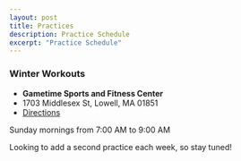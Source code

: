 ```yaml
---
layout: post
title: Practices
description: Practice Schedule
excerpt: "Practice Schedule"
---
```


### Winter Workouts

* **Gametime Sports and Fitness Center**
* 1703 Middlesex St, Lowell, MA 01851
* [Directions](https://seanmerrow.github.io/heatgold/fields/gametime)

Sunday mornings from 7:00 AM to 9:00 AM

Looking to add a second practice each week, so stay tuned!

